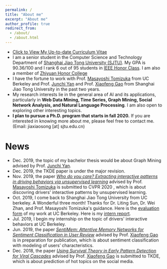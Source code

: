 ```yaml
---
permalink: /
title: "About me"
excerpt: "About me"
author_profile: true
redirect_from: 
  - /about/
  - /about.html
---
```

* [Click to View My Up-to-date Curriculum Vitae](http://jiaxiaosong.github.io/files/CV.pdf)
* I am a senior student in the Computer Science and Technology Department of [Shanghai Jiao Tong University (SJTU)](http://en.sjtu.edu.cn/). My GPA is 90.36/100 and I rank 6 out of 95 students in [IEEE Honor Class](http://english.seiee.sjtu.edu.cn/english/info/8338.htm). I am also a member of [Zhiyuan Honor College](https://zhiyuan.sjtu.edu.cn/articles/701)
* I have the fortune to work with Prof. [Masayoshi Tomizuka](https://me.berkeley.edu/people/masayoshi-tomizuka/) from UC Berkeley and Prof. [Junchi Yan](http://thinklab.sjtu.edu.cn/index.html) and  Prof. [Xiaofeng Gao](http://www.cs.sjtu.edu.cn/~gao-xf/) from Shanghai Jiao Tong University in the past two years.
* My research interests lie in the general area of AI and its applications, particularly in **Web Data Mining, Time Series, Graph Mining, Social Network Analysis, and Natural Language Processing**. I am also open to exploring other interesting topics.
* **I plan to pursue a Ph.D. program that starts in fall 2020.** If you are interested in knowing more about me, please feel free to contact me. (Email: jiaxiaosong [at] sjtu.edu.cn)

News
======
* Dec. 2019, the topic of my bachelor thesis would be about Graph Mining advised by Prof. [Junchi Yan](http://thinklab.sjtu.edu.cn/index.html).
* Dec. 2019, the TKDE paper is under the major revision.
* Nov. 2019, the paper [*Who do you care? Extracting interactive patterns in driving behaviors via unsupervised learning*](http://jiaxiaosong.github.io/files/CVPR_2020_under_review.pdf) advised by Prof. [Masayoshi Tomizuka](https://me.berkeley.edu/people/masayoshi-tomizuka/) is submitted to CVPR 2020 , which is about discovring drivers' interactive patterns by unsupervised learning.
* Oct. 2019, I come back to Shanghai Jiao Tong University from UC berkeley.  A Wonderful three month! Thanks for Dr. Liting Sun, Dr. Wei Zhan, and Prof. Masayoshi Tomizuka's guidance. Here is the [evaluation form](http://jiaxiaosong.github.io/files/j1_eval_Xiaosong_Jia_signed.pdf) of my work at UC Berkeley. Here is my [intern report](http://jiaxiaosong.github.io/files/Intern_Report_Xiaosong_Jia.pdf).
* Jul. 2019, I begin my internship on the topic of drivers' interactive behaviors at UC Berkeley.
* Jun. 2019, the paper [*SentiMem: Attentive Memory Networks for Sentiment Classification in User Review*](http://jiaxiaosong.github.io/files/DASFAA_2020_in_submission.pdf) advised by Prof. [Xiaofeng Gao](http://www.cs.sjtu.edu.cn/~gao-xf/) is in preparation for publication, which is about sentiment classification with modeling of users’ characteristics.
* Dec. 2018, the paper [*Using Survival Theory in Early Pattern Detection for Viral Cascades*](http://jiaxiaosong.github.io/files/TKDE_major_revision.pdf) advised by Prof. [Xiaofeng Gao](http://www.cs.sjtu.edu.cn/~gao-xf/) is submitted to TKDE, which is about prediction of hot topics on the social media.

